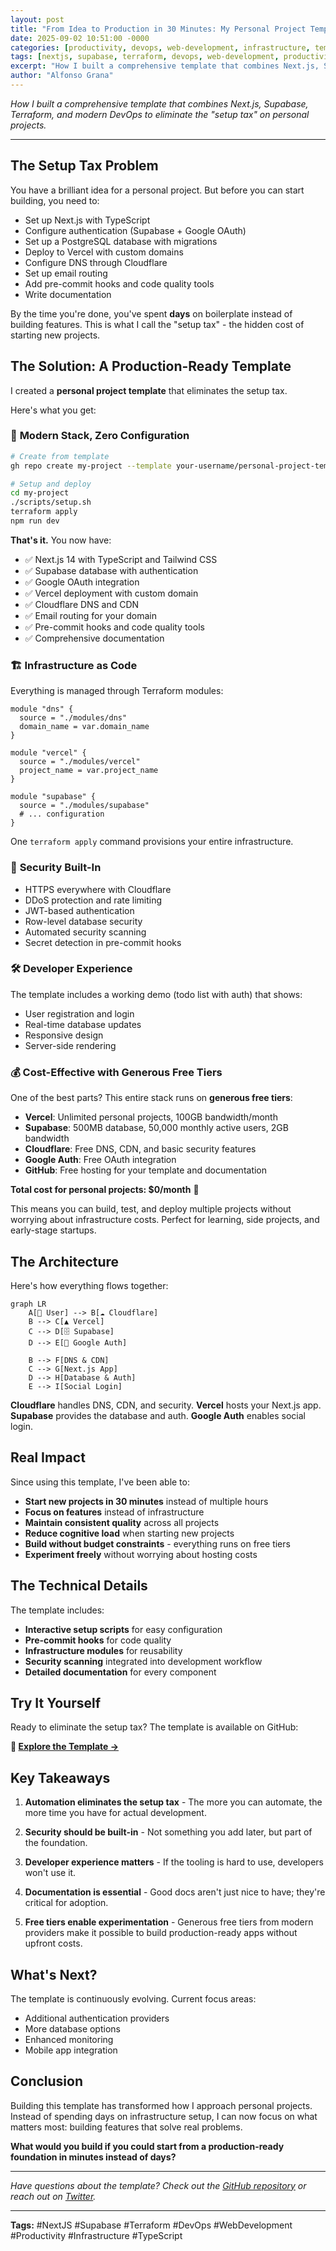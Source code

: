 ```yaml
---
layout: post
title: "From Idea to Production in 30 Minutes: My Personal Project Template"
date: 2025-09-02 10:51:00 -0000
categories: [productivity, devops, web-development, infrastructure, templates]
tags: [nextjs, supabase, terraform, devops, web-development, productivity, infrastructure, typescript, vercel, cloudflare, automation, project-template]
excerpt: "How I built a comprehensive template that combines Next.js, Supabase, Terraform, and modern DevOps to eliminate the setup tax on personal projects."
author: "Alfonso Grana"
---
```


*How I built a comprehensive template that combines Next.js, Supabase, Terraform, and modern DevOps to eliminate the "setup tax" on personal projects.*

---

## The Setup Tax Problem

You have a brilliant idea for a personal project. But before you can start building, you need to:

- Set up Next.js with TypeScript
- Configure authentication (Supabase + Google OAuth)
- Set up a PostgreSQL database with migrations
- Deploy to Vercel with custom domains
- Configure DNS through Cloudflare
- Set up email routing
- Add pre-commit hooks and code quality tools
- Write documentation

By the time you're done, you've spent **days** on boilerplate instead of building features. This is what I call the "setup tax" - the hidden cost of starting new projects.

## The Solution: A Production-Ready Template

I created a **personal project template** that eliminates the setup tax. 

Here's what you get:

### 🚀 **Modern Stack, Zero Configuration**

```bash
# Create from template
gh repo create my-project --template your-username/personal-project-template

# Setup and deploy
cd my-project
./scripts/setup.sh
terraform apply
npm run dev
```

**That's it.** You now have:
- ✅ Next.js 14 with TypeScript and Tailwind CSS
- ✅ Supabase database with authentication
- ✅ Google OAuth integration
- ✅ Vercel deployment with custom domain
- ✅ Cloudflare DNS and CDN
- ✅ Email routing for your domain
- ✅ Pre-commit hooks and code quality tools
- ✅ Comprehensive documentation

### 🏗️ **Infrastructure as Code**

Everything is managed through Terraform modules:

```hcl
module "dns" {
  source = "./modules/dns"
  domain_name = var.domain_name
}

module "vercel" {
  source = "./modules/vercel"
  project_name = var.project_name
}

module "supabase" {
  source = "./modules/supabase"
  # ... configuration
}
```

One `terraform apply` command provisions your entire infrastructure.

### 🔐 **Security Built-In**

- HTTPS everywhere with Cloudflare
- DDoS protection and rate limiting
- JWT-based authentication
- Row-level database security
- Automated security scanning
- Secret detection in pre-commit hooks

### 🛠️ **Developer Experience**

The template includes a working demo (todo list with auth) that shows:
- User registration and login
- Real-time database updates
- Responsive design
- Server-side rendering

### 💰 **Cost-Effective with Generous Free Tiers**

One of the best parts? This entire stack runs on **generous free tiers**:

- **Vercel**: Unlimited personal projects, 100GB bandwidth/month
- **Supabase**: 500MB database, 50,000 monthly active users, 2GB bandwidth
- **Cloudflare**: Free DNS, CDN, and basic security features
- **Google Auth**: Free OAuth integration
- **GitHub**: Free hosting for your template and documentation

**Total cost for personal projects: $0/month** 🎉

This means you can build, test, and deploy multiple projects without worrying about infrastructure costs. Perfect for learning, side projects, and early-stage startups.

## The Architecture

Here's how everything flows together:

```mermaid
graph LR
    A[👤 User] --> B[☁️ Cloudflare]
    B --> C[▲ Vercel]
    C --> D[🗄️ Supabase]
    D --> E[🔐 Google Auth]
    
    B --> F[DNS & CDN]
    C --> G[Next.js App]
    D --> H[Database & Auth]
    E --> I[Social Login]
```

**Cloudflare** handles DNS, CDN, and security. **Vercel** hosts your Next.js app. **Supabase** provides the database and auth. **Google Auth** enables social login.

## Real Impact

Since using this template, I've been able to:

- **Start new projects in 30 minutes** instead of multiple hours
- **Focus on features** instead of infrastructure
- **Maintain consistent quality** across all projects
- **Reduce cognitive load** when starting new projects
- **Build without budget constraints** - everything runs on free tiers
- **Experiment freely** without worrying about hosting costs

## The Technical Details

The template includes:

- **Interactive setup scripts** for easy configuration
- **Pre-commit hooks** for code quality
- **Infrastructure modules** for reusability
- **Security scanning** integrated into development workflow
- **Detailed documentation** for every component

## Try It Yourself

Ready to eliminate the setup tax? The template is available on GitHub:

**🔗 [Explore the Template →](https://github.com/agrana/free_personal_stack)**

## Key Takeaways

1. **Automation eliminates the setup tax** - The more you can automate, the more time you have for actual development.

2. **Security should be built-in** - Not something you add later, but part of the foundation.

3. **Developer experience matters** - If the tooling is hard to use, developers won't use it.

4. **Documentation is essential** - Good docs aren't just nice to have; they're critical for adoption.

5. **Free tiers enable experimentation** - Generous free tiers from modern providers make it possible to build production-ready apps without upfront costs.

## What's Next?

The template is continuously evolving. Current focus areas:
- Additional authentication providers
- More database options
- Enhanced monitoring
- Mobile app integration

## Conclusion

Building this template has transformed how I approach personal projects. Instead of spending days on infrastructure setup, I can now focus on what matters most: building features that solve real problems.

**What would you build if you could start from a production-ready foundation in minutes instead of days?**

---

*Have questions about the template? Check out the [GitHub repository](https://github.com/agrana/free_personal_stack) or reach out on [Twitter](https://twitter.com/agrana).*

---

**Tags:** #NextJS #Supabase #Terraform #DevOps #WebDevelopment #Productivity #Infrastructure #TypeScript
